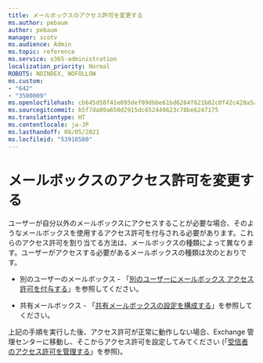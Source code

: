 ```yaml
---
title: メールボックスのアクセス許可を変更する
ms.author: pebaum
author: pebaum
manager: scotv
ms.audience: Admin
ms.topic: reference
ms.service: o365-administration
localization_priority: Normal
ROBOTS: NOINDEX, NOFOLLOW
ms.custom:
- "642"
- "3500009"
ms.openlocfilehash: cb645d58f41e095def09dbbe61bd6264f621b82c0f42c428a5a88e702c0c950b
ms.sourcegitcommit: b5f7da89a650d2915dc652449623c78be6247175
ms.translationtype: HT
ms.contentlocale: ja-JP
ms.lasthandoff: 08/05/2021
ms.locfileid: "53918580"
---
```

# <a name="changing-permissions-on-a-mailbox"></a>メールボックスのアクセス許可を変更する

ユーザーが自分以外のメールボックスにアクセスすることが必要な場合、そのようなメールボックスを使用するアクセス許可を付与される必要があります。これらのアクセス許可を割り当てる方法は、メールボックスの種類によって異なります。ユーザーがアクセスする必要があるメールボックスの種類は次のとおりです。
  
- 別のユーザーのメールボックス - 「[別のユーザーにメールボックス アクセス許可を付与する](https://docs.microsoft.com/microsoft-365/admin/add-users/give-mailbox-permissions-to-another-user)」を参照してください。
    
- 共有メールボックス - 「[共有メールボックスの設定を構成する](https://docs.microsoft.com/microsoft-365/admin/email/configure-a-shared-mailbox#add-or-remove-members)」を参照してください。
    
上記の手順を実行した後、アクセス許可が正常に動作しない場合、Exchange 管理センターに移動し、そこからアクセス許可を設定してみてください (「[受信者のアクセス許可を管理する](https://technet.microsoft.com/library/jj919240%28v=exchg.150%29.aspx)」を参照)。
  
